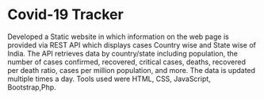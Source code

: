 # Covid-19 Tracker
Developed a Static website in which information on the web page is provided via REST API which displays cases Country wise and State wise of India. The API retrieves data by country/state including population, the number of cases confirmed, recovered, critical cases, deaths, recovered per death ratio, cases per million population, and more. The data is updated multiple times a day. Tools used were HTML, CSS, JavaScript, Bootstrap,Php.
